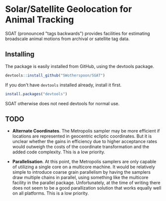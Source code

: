 # Solar/Satellite Geolocation for Animal Tracking

SGAT (pronounced "tags backwards") provides facilities for estimating
broadscale animal motions from archival or satellite tag data.


## Installing

The package is easily installed from GitHub, using the devtools package. 

```R
devtools::install_github("SWotherspoon/SGAT")
```

If you don't have `devtools` installed already, install it first. 

```R
install.packages("devtools")
```

SGAT otherwise does not need devtools for normal use. 


## TODO

- **Alternate Coordinates**.  The Metropolis sampler may be more
  efficient if locations are represented in geocentric ecliptic
  coordinates. But it is unclear whether the gains in efficiency due
  to higher acceptance rates would outweigh the costs of the
  coordinate transformation and the added code complexity. This is a
  low priority.

- **Parallelisation**.  At this point, the Metropolis samplers are
  only capable of utilizing a single core on a multicore machine.  It
  would be relatively simple to introduce coarse grain parallelism by
  having the samplers draw multiple chains in parallel, using
  something like the multicore facility in the parallel package.
  Unfortunately, at the time of writing there does not seem to be a
  good parallization solution that works equally well on all
  platforms.  This is a low priority.
